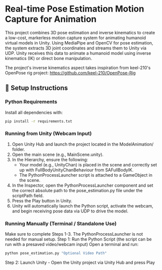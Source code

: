 # Real-time Pose Estimation Motion Capture for Animation

This project combines 3D pose estimation and inverse kinematics to create a low-cost, markerless motion capture system for animating humanoid virtual models in Unity. Using MediaPipe and OpenCV for pose estimation, the system extracts 3D joint coordinates and streams them to Unity via UDP. Unity receives this data to animate a humanoid model using inverse kinematics (IK) or direct bone manipulation.

The project's inverse kinematics aspect takes inspiration from keel-210's OpenPose rig project: https://github.com/keel-210/OpenPose-Rig

## 🧪 Setup Instructions

### Python Requirements

Install all dependencies with:

```bash
pip install -r requirements.txt
```

###  Running from Unity (Webcam Input)
1. Open Unity Hub and launch the project located in the ModelAnimation/ folder.
2. Open the main scene (e.g., MainScene.unity).
3. In the Hierarchy, ensure the following:
   - Your model (e.g., UnityChan) is placed in the scene and correctly set up with FullBodyUnityChanBehaviour from SAFullBodyIK.
   - The PythonProcessLauncher script is attached to a GameObject in the scene.
4. In the Inspector, open the PythonProcessLauncher component and set the correct absolute path to the pose_estimation.py file under the scriptPath field.
5. Press the Play button in Unity.
6. Unity will automatically launch the Python script, activate the webcam, and begin receiving pose data via UDP to drive the model.

###   Running Manually (Terminal / Standalone Use)
Make sure to complete Steps 1-3. The PythonProcessLauncher is not needed for manual setup.
Step 1: Run the Python Script (the script can be run with a presaved video/webcam input)
Open a terminal and run:
```bash
python pose_estimation.py "Optional Video Path"
```

Step 2: Launch Unity - Open the Unity project via Unity Hub and press Play
